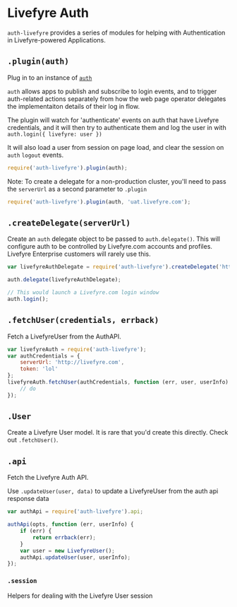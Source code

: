# Livefyre Auth

`auth-livefyre` provides a series of modules for helping with Authentication
in Livefyre-powered Applications.

## `.plugin(auth)`

Plug in to an instance of [`auth`](https://github.com/Livefyre/auth)

`auth` allows apps to publish and subscribe to login events, and to trigger
auth-related actions separately from how the web page operator delegates the
implementaiton details of their log in flow.

The plugin will watch for 'authenticate' events on auth that have Livefyre
credentials, and it will then try to authenticate them and log the user in with
`auth.login({ livefyre: user })`

It will also load a user from session on page load, and clear the session
on `auth` `logout` events.

```javascript
require('auth-livefyre').plugin(auth);
```

Note: To create a delegate for a non-production cluster, you'll need to pass the
`serverUrl` as a second parameter to `.plugin`

```javascript
require('auth-livefyre').plugin(auth, 'uat.livefyre.com');
```

## `.createDelegate(serverUrl)`

Create an `auth` delegate object to be passed to `auth.delegate()`.
This will configure auth to be controlled by Livefyre.com accounts and profiles.
Livefyre Enterprise customers will rarely use this.

```javascript
var livefyreAuthDelegate = require('auth-livefyre').createDelegate('http://livefyre.com');

auth.delegate(livefyreAuthDelegate);

// This would launch a Livefyre.com login window
auth.login();
```

## `.fetchUser(credentials, errback)`

Fetch a LivefyreUser from the AuthAPI.

```javascript
var livefyreAuth = require('auth-livefyre');
var authCredentials = {
    serverUrl: 'http://livefyre.com',
    token: 'lol'
};
livefyreAuth.fetchUser(authCredentials, function (err, user, userInfo) {
    // do
});
```

## `.User`

Create a Livefyre User model. It is rare that you'd create this directly.
Check out `.fetchUser()`.

## `.api`

Fetch the Livefyre Auth API.

Use `.updateUser(user, data)` to update a LivefyreUser
from the auth api response data

```javascript
var authApi = require('auth-livefyre').api;

authApi(opts, function (err, userInfo) {
    if (err) {
        return errback(err);
    }
    var user = new LivefyreUser();
    authApi.updateUser(user, userInfo);
});
```

### `.session`

Helpers for dealing with the Livefyre User session
